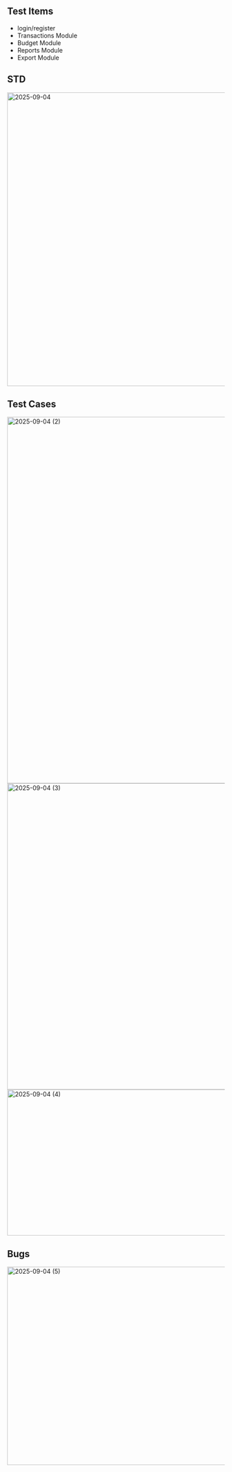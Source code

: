    ## Test Items
- login/register
- Transactions Module
- Budget Module
- Reports Module
- Export Module

## STD

<img width="1021" height="678" alt="2025-09-04" src="https://github.com/user-attachments/assets/b43f32d5-cc27-48e4-8563-5afefd7eb8af" />

## Test Cases

<img width="1857" height="846" alt="2025-09-04 (2)" src="https://github.com/user-attachments/assets/c521adc4-5153-408d-8378-5c44da4133b2" />
<img width="1894" height="707" alt="2025-09-04 (3)" src="https://github.com/user-attachments/assets/83a14c26-1d81-4607-9235-8335a2e675f2" />
<img width="1872" height="337" alt="2025-09-04 (4)" src="https://github.com/user-attachments/assets/8881b43e-19d3-4086-9556-a8e2965a5d01" />

## Bugs

<img width="1792" height="458" alt="2025-09-04 (5)" src="https://github.com/user-attachments/assets/aa325eca-a2cd-482a-88bf-14f773b3085f" />
